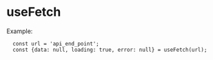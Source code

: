 # useFetch

Example:

```
  const url = 'api_end_point';
  const {data: null, loading: true, error: null} = useFetch(url);
```
